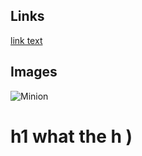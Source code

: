 ## Links

[link text](https://i69.top/XWBL)
## Images

![Minion](https://octodex.github.com/images/minion.png)
# h1 what the h )
